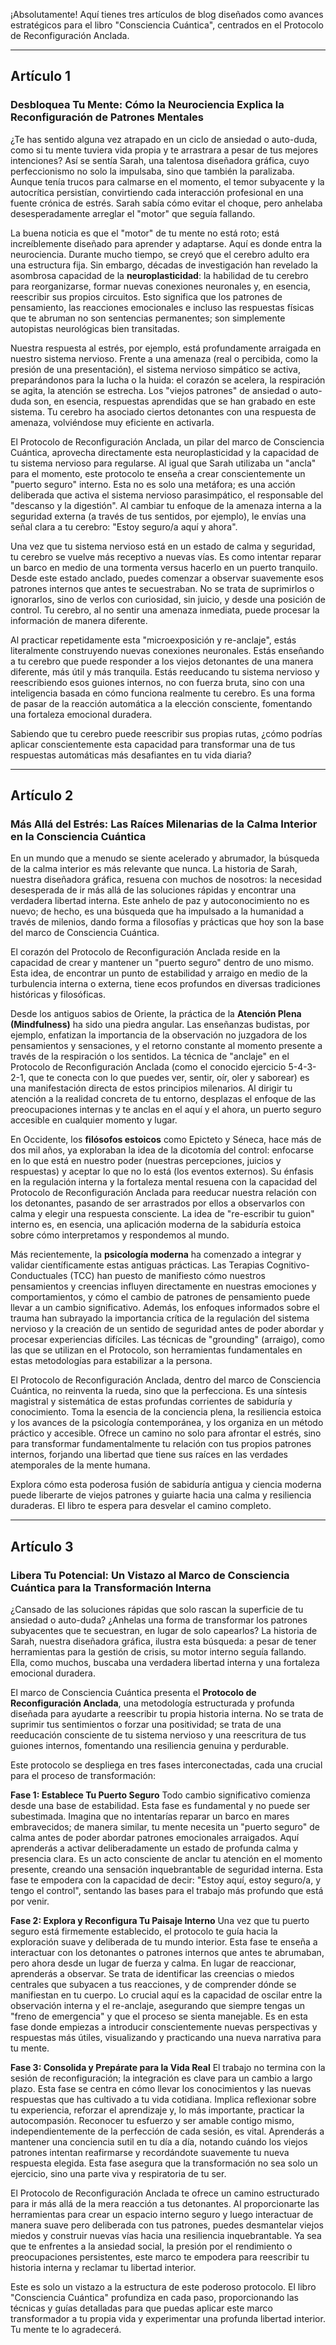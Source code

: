¡Absolutamente! Aquí tienes tres artículos de blog diseñados como avances estratégicos para el libro "Consciencia Cuántica", centrados en el Protocolo de Reconfiguración Anclada.

---

## Artículo 1

### Desbloquea Tu Mente: Cómo la Neurociencia Explica la Reconfiguración de Patrones Mentales

¿Te has sentido alguna vez atrapado en un ciclo de ansiedad o auto-duda, como si tu mente tuviera vida propia y te arrastrara a pesar de tus mejores intenciones? Así se sentía Sarah, una talentosa diseñadora gráfica, cuyo perfeccionismo no solo la impulsaba, sino que también la paralizaba. Aunque tenía trucos para calmarse en el momento, el temor subyacente y la autocrítica persistían, convirtiendo cada interacción profesional en una fuente crónica de estrés. Sarah sabía cómo evitar el choque, pero anhelaba desesperadamente arreglar el "motor" que seguía fallando.

La buena noticia es que el "motor" de tu mente no está roto; está increíblemente diseñado para aprender y adaptarse. Aquí es donde entra la neurociencia. Durante mucho tiempo, se creyó que el cerebro adulto era una estructura fija. Sin embargo, décadas de investigación han revelado la asombrosa capacidad de la **neuroplasticidad**: la habilidad de tu cerebro para reorganizarse, formar nuevas conexiones neuronales y, en esencia, reescribir sus propios circuitos. Esto significa que los patrones de pensamiento, las reacciones emocionales e incluso las respuestas físicas que te abruman no son sentencias permanentes; son simplemente autopistas neurológicas bien transitadas.

Nuestra respuesta al estrés, por ejemplo, está profundamente arraigada en nuestro sistema nervioso. Frente a una amenaza (real o percibida, como la presión de una presentación), el sistema nervioso simpático se activa, preparándonos para la lucha o la huida: el corazón se acelera, la respiración se agita, la atención se estrecha. Los "viejos patrones" de ansiedad o auto-duda son, en esencia, respuestas aprendidas que se han grabado en este sistema. Tu cerebro ha asociado ciertos detonantes con una respuesta de amenaza, volviéndose muy eficiente en activarla.

El Protocolo de Reconfiguración Anclada, un pilar del marco de Consciencia Cuántica, aprovecha directamente esta neuroplasticidad y la capacidad de tu sistema nervioso para regularse. Al igual que Sarah utilizaba un "ancla" para el momento, este protocolo te enseña a crear conscientemente un "puerto seguro" interno. Esta no es solo una metáfora; es una acción deliberada que activa el sistema nervioso parasimpático, el responsable del "descanso y la digestión". Al cambiar tu enfoque de la amenaza interna a la seguridad externa (a través de tus sentidos, por ejemplo), le envías una señal clara a tu cerebro: "Estoy seguro/a aquí y ahora".

Una vez que tu sistema nervioso está en un estado de calma y seguridad, tu cerebro se vuelve más receptivo a nuevas vías. Es como intentar reparar un barco en medio de una tormenta versus hacerlo en un puerto tranquilo. Desde este estado anclado, puedes comenzar a observar suavemente esos patrones internos que antes te secuestraban. No se trata de suprimirlos o ignorarlos, sino de verlos con curiosidad, sin juicio, y desde una posición de control. Tu cerebro, al no sentir una amenaza inmediata, puede procesar la información de manera diferente.

Al practicar repetidamente esta "microexposición y re-anclaje", estás literalmente construyendo nuevas conexiones neuronales. Estás enseñando a tu cerebro que puede responder a los viejos detonantes de una manera diferente, más útil y más tranquila. Estás reeducando tu sistema nervioso y reescribiendo esos guiones internos, no con fuerza bruta, sino con una inteligencia basada en cómo funciona realmente tu cerebro. Es una forma de pasar de la reacción automática a la elección consciente, fomentando una fortaleza emocional duradera.

Sabiendo que tu cerebro puede reescribir sus propias rutas, ¿cómo podrías aplicar conscientemente esta capacidad para transformar una de tus respuestas automáticas más desafiantes en tu vida diaria?

---

## Artículo 2

### Más Allá del Estrés: Las Raíces Milenarias de la Calma Interior en la Consciencia Cuántica

En un mundo que a menudo se siente acelerado y abrumador, la búsqueda de la calma interior es más relevante que nunca. La historia de Sarah, nuestra diseñadora gráfica, resuena con muchos de nosotros: la necesidad desesperada de ir más allá de las soluciones rápidas y encontrar una verdadera libertad interna. Este anhelo de paz y autoconocimiento no es nuevo; de hecho, es una búsqueda que ha impulsado a la humanidad a través de milenios, dando forma a filosofías y prácticas que hoy son la base del marco de Consciencia Cuántica.

El corazón del Protocolo de Reconfiguración Anclada reside en la capacidad de crear y mantener un "puerto seguro" dentro de uno mismo. Esta idea, de encontrar un punto de estabilidad y arraigo en medio de la turbulencia interna o externa, tiene ecos profundos en diversas tradiciones históricas y filosóficas.

Desde los antiguos sabios de Oriente, la práctica de la **Atención Plena (Mindfulness)** ha sido una piedra angular. Las enseñanzas budistas, por ejemplo, enfatizan la importancia de la observación no juzgadora de los pensamientos y sensaciones, y el retorno constante al momento presente a través de la respiración o los sentidos. La técnica de "anclaje" en el Protocolo de Reconfiguración Anclada (como el conocido ejercicio 5-4-3-2-1, que te conecta con lo que puedes ver, sentir, oír, oler y saborear) es una manifestación directa de estos principios milenarios. Al dirigir tu atención a la realidad concreta de tu entorno, desplazas el enfoque de las preocupaciones internas y te anclas en el aquí y el ahora, un puerto seguro accesible en cualquier momento y lugar.

En Occidente, los **filósofos estoicos** como Epicteto y Séneca, hace más de dos mil años, ya exploraban la idea de la dicotomía del control: enfocarse en lo que está en nuestro poder (nuestras percepciones, juicios y respuestas) y aceptar lo que no lo está (los eventos externos). Su énfasis en la regulación interna y la fortaleza mental resuena con la capacidad del Protocolo de Reconfiguración Anclada para reeducar nuestra relación con los detonantes, pasando de ser arrastrados por ellos a observarlos con calma y elegir una respuesta consciente. La idea de "re-escribir tu guion" interno es, en esencia, una aplicación moderna de la sabiduría estoica sobre cómo interpretamos y respondemos al mundo.

Más recientemente, la **psicología moderna** ha comenzado a integrar y validar científicamente estas antiguas prácticas. Las Terapias Cognitivo-Conductuales (TCC) han puesto de manifiesto cómo nuestros pensamientos y creencias influyen directamente en nuestras emociones y comportamientos, y cómo el cambio de patrones de pensamiento puede llevar a un cambio significativo. Además, los enfoques informados sobre el trauma han subrayado la importancia crítica de la regulación del sistema nervioso y la creación de un sentido de seguridad antes de poder abordar y procesar experiencias difíciles. Las técnicas de "grounding" (arraigo), como las que se utilizan en el Protocolo, son herramientas fundamentales en estas metodologías para estabilizar a la persona.

El Protocolo de Reconfiguración Anclada, dentro del marco de Consciencia Cuántica, no reinventa la rueda, sino que la perfecciona. Es una síntesis magistral y sistemática de estas profundas corrientes de sabiduría y conocimiento. Toma la esencia de la conciencia plena, la resiliencia estoica y los avances de la psicología contemporánea, y los organiza en un método práctico y accesible. Ofrece un camino no solo para afrontar el estrés, sino para transformar fundamentalmente tu relación con tus propios patrones internos, forjando una libertad que tiene sus raíces en las verdades atemporales de la mente humana.

Explora cómo esta poderosa fusión de sabiduría antigua y ciencia moderna puede liberarte de viejos patrones y guiarte hacia una calma y resiliencia duraderas. El libro te espera para desvelar el camino completo.

---

## Artículo 3

### Libera Tu Potencial: Un Vistazo al Marco de Consciencia Cuántica para la Transformación Interna

¿Cansado de las soluciones rápidas que solo rascan la superficie de tu ansiedad o auto-duda? ¿Anhelas una forma de transformar los patrones subyacentes que te secuestran, en lugar de solo capearlos? La historia de Sarah, nuestra diseñadora gráfica, ilustra esta búsqueda: a pesar de tener herramientas para la gestión de crisis, su motor interno seguía fallando. Ella, como muchos, buscaba una verdadera libertad interna y una fortaleza emocional duradera.

El marco de Consciencia Cuántica presenta el **Protocolo de Reconfiguración Anclada**, una metodología estructurada y profunda diseñada para ayudarte a reescribir tu propia historia interna. No se trata de suprimir tus sentimientos o forzar una positividad; se trata de una reeducación consciente de tu sistema nervioso y una reescritura de tus guiones internos, fomentando una resiliencia genuina y perdurable.

Este protocolo se despliega en tres fases interconectadas, cada una crucial para el proceso de transformación:

**Fase 1: Establece Tu Puerto Seguro**
Todo cambio significativo comienza desde una base de estabilidad. Esta fase es fundamental y no puede ser subestimada. Imagina que no intentarías reparar un barco en mares embravecidos; de manera similar, tu mente necesita un "puerto seguro" de calma antes de poder abordar patrones emocionales arraigados. Aquí aprenderás a activar deliberadamente un estado de profunda calma y presencia clara. Es un acto consciente de anclar tu atención en el momento presente, creando una sensación inquebrantable de seguridad interna. Esta fase te empodera con la capacidad de decir: "Estoy aquí, estoy seguro/a, y tengo el control", sentando las bases para el trabajo más profundo que está por venir.

**Fase 2: Explora y Reconfigura Tu Paisaje Interno**
Una vez que tu puerto seguro está firmemente establecido, el protocolo te guía hacia la exploración suave y deliberada de tu mundo interior. Esta fase te enseña a interactuar con los detonantes o patrones internos que antes te abrumaban, pero ahora desde un lugar de fuerza y calma. En lugar de reaccionar, aprenderás a observar. Se trata de identificar las creencias o miedos centrales que subyacen a tus reacciones, y de comprender dónde se manifiestan en tu cuerpo. Lo crucial aquí es la capacidad de oscilar entre la observación interna y el re-anclaje, asegurando que siempre tengas un "freno de emergencia" y que el proceso se sienta manejable. Es en esta fase donde empiezas a introducir conscientemente nuevas perspectivas y respuestas más útiles, visualizando y practicando una nueva narrativa para tu mente.

**Fase 3: Consolida y Prepárate para la Vida Real**
El trabajo no termina con la sesión de reconfiguración; la integración es clave para un cambio a largo plazo. Esta fase se centra en cómo llevar los conocimientos y las nuevas respuestas que has cultivado a tu vida cotidiana. Implica reflexionar sobre tu experiencia, reforzar el aprendizaje y, lo más importante, practicar la autocompasión. Reconocer tu esfuerzo y ser amable contigo mismo, independientemente de la perfección de cada sesión, es vital. Aprenderás a mantener una conciencia sutil en tu día a día, notando cuándo los viejos patrones intentan reafirmarse y recordándote suavemente tu nueva respuesta elegida. Esta fase asegura que la transformación no sea solo un ejercicio, sino una parte viva y respiratoria de tu ser.

El Protocolo de Reconfiguración Anclada te ofrece un camino estructurado para ir más allá de la mera reacción a tus detonantes. Al proporcionarte las herramientas para crear un espacio interno seguro y luego interactuar de manera suave pero deliberada con tus patrones, puedes desmantelar viejos miedos y construir nuevas vías hacia una resiliencia inquebrantable. Ya sea que te enfrentes a la ansiedad social, la presión por el rendimiento o preocupaciones persistentes, este marco te empodera para reescribir tu historia interna y reclamar tu libertad interior.

Este es solo un vistazo a la estructura de este poderoso protocolo. El libro "Consciencia Cuántica" profundiza en cada paso, proporcionando las técnicas y guías detalladas para que puedas aplicar este marco transformador a tu propia vida y experimentar una profunda libertad interior. Tu mente te lo agradecerá.